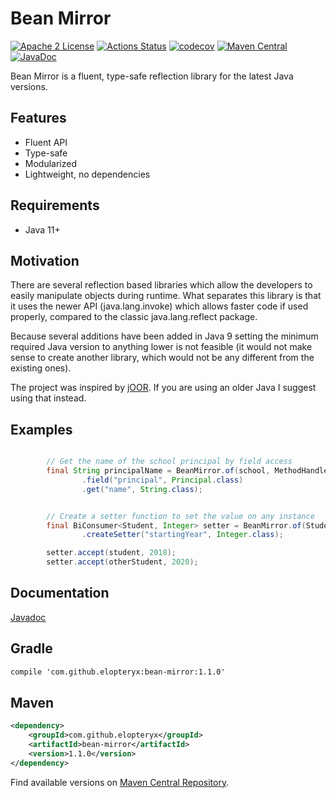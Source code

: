 Bean Mirror
=========

[![Apache 2 License](https://img.shields.io/badge/license-Apache%202-green.svg)](http://www.apache.org/licenses/LICENSE-2.0)
[![Actions Status](https://github.com/Elopteryx/bean-mirror/workflows/Bean%20Mirror%20CI/badge.svg)](https://github.com/Elopteryx/bean-mirror/actions)
[![codecov](https://codecov.io/gh/Elopteryx/bean-mirror/branch/master/graph/badge.svg?token=7G1G0MMTOR)](https://codecov.io/gh/Elopteryx/bean-mirror)
[![Maven Central](https://maven-badges.herokuapp.com/maven-central/com.github.elopteryx/bean-mirror/badge.svg)](https://maven-badges.herokuapp.com/maven-central/com.github.elopteryx/bean-mirror)
[![JavaDoc](https://img.shields.io/badge/javadoc-1.1.0-brightgreen.svg)](http://www.javadoc.io/doc/com.github.elopteryx/bean-mirror)

Bean Mirror is a fluent, type-safe reflection library for the latest Java versions.

Features
--------
* Fluent API
* Type-safe
* Modularized
* Lightweight, no dependencies

Requirements
--------
* Java 11+

Motivation
--------

There are several reflection based libraries which allow the developers to easily manipulate objects
during runtime. What separates this library is that it uses the newer API (java.lang.invoke) which allows
faster code if used properly, compared to the classic java.lang.reflect package.

Because several additions have been added in Java 9 setting the minimum required Java version to anything
lower is not feasible (it would not make sense to create another library, which would not be any different
from the existing ones).

The project was inspired by [jOOR](https://github.com/jOOQ/jOOR). If you are using an older Java I suggest
using that instead.

Examples
--------

```java

        // Get the name of the school principal by field access
        final String principalName = BeanMirror.of(school, MethodHandles.lookup())
                .field("principal", Principal.class)
                .get("name", String.class);

```

```java

        // Create a setter function to set the value on any instance
        final BiConsumer<Student, Integer> setter = BeanMirror.of(Student.class, MethodHandles.lookup())
                .createSetter("startingYear", Integer.class);

        setter.accept(student, 2018);
        setter.accept(otherStudent, 2020);

```

Documentation
-------------

[Javadoc][1]

Gradle
-----
```xml
compile 'com.github.elopteryx:bean-mirror:1.1.0'
```

Maven
-----
```xml
<dependency>
    <groupId>com.github.elopteryx</groupId>
    <artifactId>bean-mirror</artifactId>
    <version>1.1.0</version>
</dependency>
```

Find available versions on [Maven Central Repository](http://search.maven.org/#search%7Cga%7C1%7Cg%3A%22com.github.elopteryx%22%20AND%20a%3A%22bean-mirror%22).

[1]: http://www.javadoc.io/doc/com.github.elopteryx/bean-mirror/1.1.0